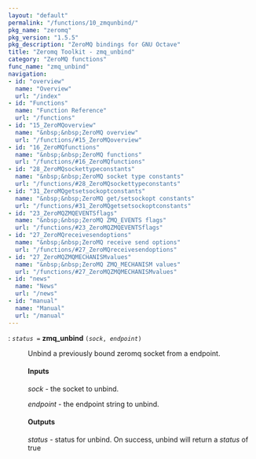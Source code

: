 ```yaml
---
layout: "default"
permalink: "/functions/10_zmqunbind/"
pkg_name: "zeromq"
pkg_version: "1.5.5"
pkg_description: "ZeroMQ bindings for GNU Octave"
title: "Zeromq Toolkit - zmq_unbind"
category: "ZeroMQ functions"
func_name: "zmq_unbind"
navigation:
- id: "overview"
  name: "Overview"
  url: "/index"
- id: "Functions"
  name: "Function Reference"
  url: "/functions"
- id: "15_ZeroMQoverview"
  name: "&nbsp;&nbsp;ZeroMQ overview"
  url: "/functions/#15_ZeroMQoverview"
- id: "16_ZeroMQfunctions"
  name: "&nbsp;&nbsp;ZeroMQ functions"
  url: "/functions/#16_ZeroMQfunctions"
- id: "28_ZeroMQsockettypeconstants"
  name: "&nbsp;&nbsp;ZeroMQ socket type constants"
  url: "/functions/#28_ZeroMQsockettypeconstants"
- id: "31_ZeroMQgetsetsockoptconstants"
  name: "&nbsp;&nbsp;ZeroMQ get/setsockopt constants"
  url: "/functions/#31_ZeroMQgetsetsockoptconstants"
- id: "23_ZeroMQZMQEVENTSflags"
  name: "&nbsp;&nbsp;ZeroMQ ZMQ_EVENTS flags"
  url: "/functions/#23_ZeroMQZMQEVENTSflags"
- id: "27_ZeroMQreceivesendoptions"
  name: "&nbsp;&nbsp;ZeroMQ receive send options"
  url: "/functions/#27_ZeroMQreceivesendoptions"
- id: "27_ZeroMQZMQMECHANISMvalues"
  name: "&nbsp;&nbsp;ZeroMQ ZMQ_MECHANISM values"
  url: "/functions/#27_ZeroMQZMQMECHANISMvalues"
- id: "news"
  name: "News"
  url: "/news"
- id: "manual"
  name: "Manual"
  url: "/manual"
---
```

<dl class="first-deftypefn">
<dt class="deftypefn" id="index-zmq_005funbind"><span class="category-def">: </span><span><code class="def-type"><var class="var">status</var> =</code> <strong class="def-name">zmq_unbind</strong> <code class="def-code-arguments">(<var class="var">sock</var>, <var class="var">endpoint</var>)</code><a class="copiable-link" href='#index-zmq_005funbind'></a></span></dt>
<dd> 
<p>Unbind a previously bound zeromq socket from a endpoint.
</p> 
<h4 class="subsubheading" id="Inputs">Inputs</h4>
<p><var class="var">sock</var> - the socket to unbind.
</p> 
<p><var class="var">endpoint</var> - the endpoint string to unbind.
</p> 
<h4 class="subsubheading" id="Outputs">Outputs</h4>
<p><var class="var">status</var> - status for unbind.
 On success, unbind will return a <var class="var">status</var> of true 
</p> 
</dd></dl>